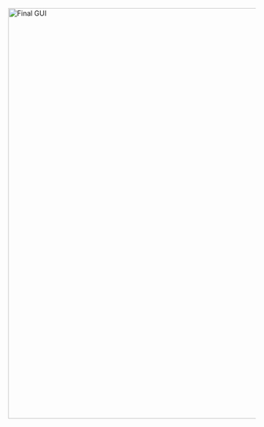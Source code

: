 <img width="1807" height="837" alt="Final GUI" src="https://github.com/user-attachments/assets/ee17833d-7782-4c0d-ac56-efb5578bc37f" />
